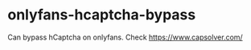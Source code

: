 # onlyfans-hcaptcha-bypass
Can bypass hCaptcha on onlyfans. Check https://www.capsolver.com/ 












































                                                                        